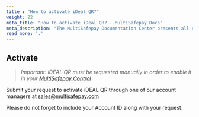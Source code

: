 ```yaml
---
title : "How to activate iDeal QR?"
weight: 22
meta_title: "How to activate iDeal QR? - MultiSafepay Docs"
meta_description: "The MultiSafepay Documentation Center presents all relevant information about our Plugins and API. You can also find support pages for payment methods, tools and general questions as well as the contact details of our Support and Integration Teams."
read_more: '.'
---
```

## Activate
>_Important: iDEAL QR must be requested manually in order to enable it in your [MultiSafepay Control](https://merchant.multisafepay.com)_

Submit your request to activate iDEAL QR through one of our account managers at <sales@multisafepay.com> 

Please do not forget to include your Account ID along with your request.

